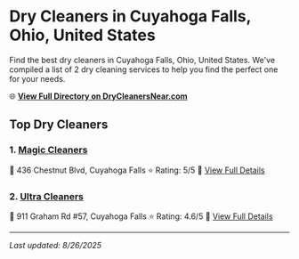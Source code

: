 # Dry Cleaners in Cuyahoga Falls, Ohio, United States

Find the best dry cleaners in Cuyahoga Falls, Ohio, United States. We've compiled a list of 2 dry cleaning services to help you find the perfect one for your needs.

🌐 **[View Full Directory on DryCleanersNear.com](https://drycleanersnear.com/city/US/Ohio/Cuyahoga%20Falls)**

## Top Dry Cleaners

### 1. [Magic Cleaners](https://drycleanersnear.com/dryCleaner/6875b63c9b5c02c2ea277dab/magic-cleaners)
📍 436 Chestnut Blvd, Cuyahoga Falls
⭐ Rating: 5/5
🔗 [View Full Details](https://drycleanersnear.com/dryCleaner/6875b63c9b5c02c2ea277dab/magic-cleaners)

### 2. [Ultra Cleaners](https://drycleanersnear.com/dryCleaner/6875b66e9b5c02c2ea277f41/ultra-cleaners)
📍 911 Graham Rd #57, Cuyahoga Falls
⭐ Rating: 4.6/5
🔗 [View Full Details](https://drycleanersnear.com/dryCleaner/6875b66e9b5c02c2ea277f41/ultra-cleaners)


---

*Last updated: 8/26/2025*

